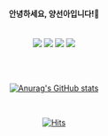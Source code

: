 <div align = "center">

#### 안녕하세요, 양선아입니다!👋
<br>
<img src="https://img.shields.io/badge/Android-3DDC84?style=flat-square&logo=Android&logoColor=white"/>
<img src="https://img.shields.io/badge/Kotlin-0095D5?style=flat-square&logo=Kotlin&logoColor=white"/>
<img src="https://img.shields.io/badge/Java-007396?style=flat-square&logo=Java&logoColor=white"/> 
<img src="https://img.shields.io/badge/Python-3766AB?style=flat-square&logo=Python&logoColor=white"/>
  
<!--   <a href="[https://yang1318.github.io]"><img src="https://img.shields.io/badge/Tech%20Blog-11B48A?style=flat-square&logo=Vimeo&logoColor=white&link=https://yang1318.github.io"/></a> -->
  
  <br><br>
 
[![Anurag's GitHub stats](https://github-readme-stats.vercel.app/api?username=yang1318&count_private=true&show_icons=true&theme=solarized-light)](https://github.com/anuraghazra/github-readme-stats)
<!-- 많이쓴 언어
[![Top Langs](https://github-readme-stats.vercel.app/api/top-langs/?username=yang1318&layout=compact)](https://github.com/anuraghazra/github-readme-stats) -->
  
  <br>
  
[![Hits](https://hits.seeyoufarm.com/api/count/incr/badge.svg?url=https%3A%2F%2Fgithub.com%2Fyang1318%2Fhit-counter&count_bg=%237EBBED&title_bg=%23B4DA7F&icon=&icon_color=%23E7E7E7&title=hits&edge_flat=false)](https://hits.seeyoufarm.com)
